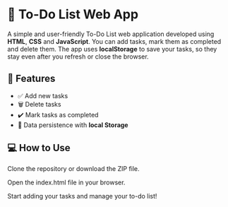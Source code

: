 # 📝 To-Do List Web App
A simple and user-friendly To-Do List web application developed using **HTML**, **CSS** and **JavaScript**.
You can add tasks, mark them as completed and delete them. The app uses **localStorage** to save your tasks, so they stay even after you refresh or close the browser.

## 🚀 Features
- ✅ Add new tasks
- 🗑️ Delete tasks
- ✔️ Mark tasks as completed
- 💾 Data persistence with **local Storage**

## 💻 How to Use
Clone the repository or download the ZIP file.

Open the index.html file in your browser.

Start adding your tasks and manage your to-do list!
